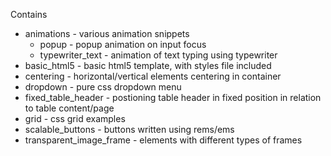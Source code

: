 Contains

* animations - various animation snippets 
  * popup - popup animation on input focus
  * typewriter_text - animation of text typing using typewriter
* basic_html5 - basic html5 template, with styles file included
* centering - horizontal/vertical elements centering in container
* dropdown - pure css dropdown menu
* fixed_table_header - postioning table header in fixed position in relation to table content/page
* grid - css grid examples
* scalable_buttons - buttons written using rems/ems
* transparent_image_frame - elements with different types of frames
